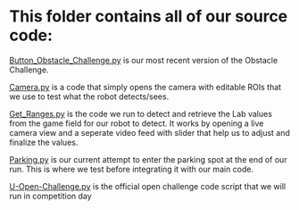 # This folder contains all of our source code:

[Button_Obstacle_Challenge.py](https://github.com/Abdu1Hak/WRO-2025/blob/dfc7f705017f9500a0f3fc7fe9a5bc044949d359/src/Button_Obstacle_Challenge.py) is our most recent version of the Obstacle Challenge.

[Camera.py](https://github.com/Abdu1Hak/WRO-2025/blob/dfc7f705017f9500a0f3fc7fe9a5bc044949d359/src/Camera.py) is a code that simply opens the camera with editable ROIs that we use to test what the robot detects/sees.


[Get_Ranges.py](https://github.com/Abdu1Hak/WRO-2025/blob/dfc7f705017f9500a0f3fc7fe9a5bc044949d359/src/Get_Ranges.py) is the code we run to detect and retrieve the Lab values from the game field for our robot to detect. It works by opening a live camera view and a seperate video feed with slider that help us to adjust and finalize the values.

[Parking.py](https://github.com/Abdu1Hak/WRO-2025/blob/dfc7f705017f9500a0f3fc7fe9a5bc044949d359/src/Parking.py) is our current attempt to enter the parking spot at the end of our run. This is where we test before integrating it with our main code.

[U-Open-Challenge.py](https://github.com/Abdu1Hak/WRO-2025/blob/dfc7f705017f9500a0f3fc7fe9a5bc044949d359/src/U-Open-Challenge.py) is the official open challenge code script that we will run in competition day
